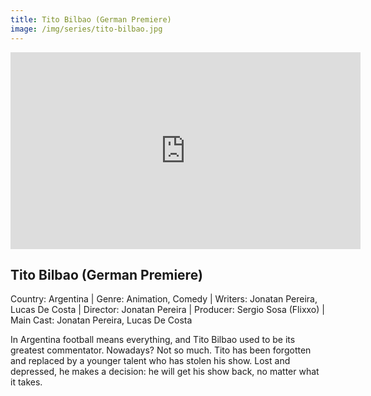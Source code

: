```yaml
---
title: Tito Bilbao (German Premiere)
image: /img/series/tito-bilbao.jpg
---
```

<iframe width="560" height="315" src="https://vimeo.com/767024511?share=copy" frameborder="0" allow="accelerometer; autoplay; encrypted-media; gyroscope; picture-in-picture" allowfullscreen></iframe>

## Tito Bilbao (German Premiere)
Country: Argentina | Genre: Animation, Comedy | Writers: Jonatan Pereira, Lucas De Costa | Director: Jonatan Pereira | Producer: Sergio Sosa (Flixxo) | Main Cast: Jonatan Pereira, Lucas De Costa

In Argentina football means everything, and Tito Bilbao used to be its greatest commentator. Nowadays? Not so much. Tito has been forgotten and replaced by a younger talent who has stolen his show. Lost and depressed, he makes a decision: he will get his show back, no matter what it takes.

